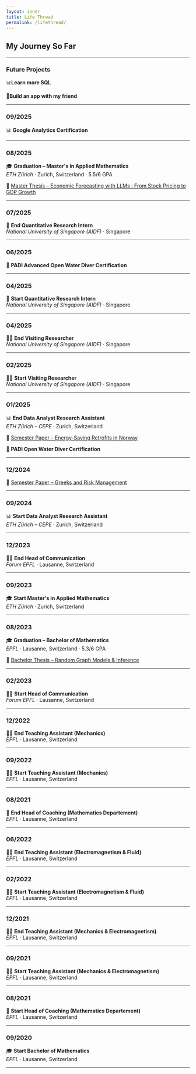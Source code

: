 ```yaml
---
layout: inner
title: Life Thread
permalink: /lifethread/
---
```


## My Journey So Far

---

### Future Projects

📊**Learn more SQL**

📲**Build an app with my friend**

---

### 09/2025
📊 **Google Analytics Certification**

---

### 08/2025
🎓 **Graduation – Master's in Applied Mathematics**  
*ETH Zürich* · Zurich, Switzerland · 5.5/6 GPA

📝 [Master Thesis – Economic Forecasting with LLMs : From Stock Pricing to GDP Growth](/thomas-portfolio/papers/ThesisMerged-7.pdf)

---

### 07/2025

💼 **End Quantitative Research Intern**  
*National University of Singapore (AIDF)* · Singapore  

---

### 06/2025
🌊 **PADI Advanced Open Water Diver Certification**  

---

### 04/2025
💼 **Start Quantitative Research Intern**  
*National University of Singapore (AIDF)* · Singapore  

---

### 04/2025
👨‍🔬 **End Visiting Researcher**  
*National University of Singapore (AIDF)* · Singapore

---

### 02/2025
👨‍🔬 **Start Visiting Researcher**  
*National University of Singapore (AIDF)* · Singapore  

---

### 01/2025
📊 **End Data Analyst Research Assistant**  
*ETH Zürich – CEPE* · Zurich, Switzerland  

🔬 [Semester Paper – Energy-Saving Retrofits in Norway](/thomas-portfolio/papers/retrofitpapervf-2.pdf)

🌊 **PADI Open Water Diver Certification**  

---

### 12/2024
🔬 [Semester Paper – Greeks and Risk Management](/thomas-portfolio/papers/Greeks_and_Risk_Management.pdf)  

---

### 09/2024
📊 **Start Data Analyst Research Assistant**  
*ETH Zürich – CEPE* · Zurich, Switzerland  

---

### 12/2023
👨‍💻 **End Head of Communication**  
*Forum EPFL* · Lausanne, Switzerland  

---

### 09/2023
🎓 **Start Master's in Applied Mathematics**  
*ETH Zürich* · Zurich, Switzerland  

---

### 08/2023
🎓 **Graduation – Bachelor of Mathematics**  
*EPFL* · Lausanne, Switzerland · 5.3/6 GPA

📝 [Bachelor Thesis – Random Graph Models & Inference](/thomas-portfolio/papers/LatexBSCThesis.pdf)

---

### 02/2023
👨‍💻 **Start Head of Communication**  
*Forum EPFL* · Lausanne, Switzerland  

---

### 12/2022
👨‍🏫 **End Teaching Assistant (Mechanics)**  
*EPFL* · Lausanne, Switzerland  

---

### 09/2022
👨‍🏫 **Start Teaching Assistant (Mechanics)**  
*EPFL* · Lausanne, Switzerland  

---

### 08/2021
🎯 **End Head of Coaching (Mathematics Departement)**  
*EPFL* · Lausanne, Switzerland  

---

### 06/2022
👨‍🏫 **End Teaching Assistant (Electromagnetism & Fluid)**  
*EPFL* · Lausanne, Switzerland  

---

### 02/2022
👨‍🏫 **Start Teaching Assistant (Electromagnetism & Fluid)**  
*EPFL* · Lausanne, Switzerland  

---

### 12/2021
👨‍🏫 **End Teaching Assistant (Mechanics & Electromagnetism)**  
*EPFL* · Lausanne, Switzerland  

---

### 09/2021
👨‍🏫 **Start Teaching Assistant (Mechanics & Electromagnetism)**  
*EPFL* · Lausanne, Switzerland  

---

### 08/2021
🎯 **Start Head of Coaching (Mathematics Departement)**  
*EPFL* · Lausanne, Switzerland  

---

### 09/2020
🎓 **Start Bachelor of Mathematics**  
*EPFL* · Lausanne, Switzerland  

---